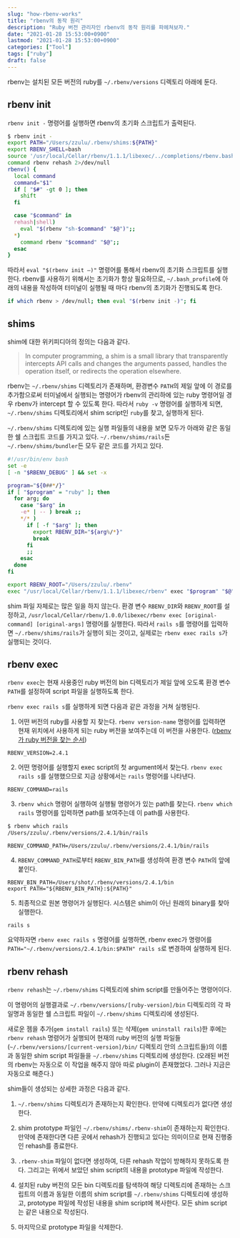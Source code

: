 ```yaml
---
slug: "how-rbenv-works"
title: "rbenv의 동작 원리"
description: "Ruby 버전 관리자인 rbenv의 동작 원리를 파헤쳐보자."
date: "2021-01-28 15:53:00+0900"
lastmod: "2021-01-28 15:53:00+0900"
categories: ["Tool"]
tags: ["ruby"]
draft: false
---
```


rbenv는 설치된 모든 버전의 ruby를 `~/.rbenv/versions` 디렉토리 아래에 둔다.

## rbenv init

`rbenv init -` 명령어를 실행하면 rbenv의 초기화 스크립트가 출력된다.

```sh
$ rbenv init -
export PATH="/Users/zzulu/.rbenv/shims:${PATH}"
export RBENV_SHELL=bash
source '/usr/local/Cellar/rbenv/1.1.1/libexec/../completions/rbenv.bash'
command rbenv rehash 2>/dev/null
rbenv() {
  local command
  command="$1"
  if [ "$#" -gt 0 ]; then
    shift
  fi

  case "$command" in
  rehash|shell)
    eval "$(rbenv "sh-$command" "$@")";;
  *)
    command rbenv "$command" "$@";;
  esac
}
```

따라서 `eval "$(rbenv init –)"` 명령어를 통해서 rbenv의 초기화 스크립트를 실행한다. rbenv를 사용하기 위해서는 초기화가 항상 필요하므로, `~/.bash_profile`에 아래의 내용을 작성하여 터미널이 실행될 때 마다 rbenv의 초기화가 진행되도록 한다.

```sh
if which rbenv > /dev/null; then eval "$(rbenv init -)"; fi
```

## shims

shim에 대한 위키피디아의 정의는 다음과 같다.

> In computer programming, a shim is a small library that transparently intercepts API calls and changes the arguments passed, handles the operation itself, or redirects the operation elsewhere.

rbenv는 `~/.rbenv/shims` 디렉토리가 존재하며, 환경변수 `PATH`의 제일 앞에 이 경로를 추가함으로써 터미널에서 실행되는 명령어가 rbenv의 관리하에 있는 ruby 명령어일 경우 rbenv가 intercept 할 수 있도록 한다.
따라서 `ruby -v` 명령어를 실행하게 되면, `~/.rbenv/shims` 디렉토리에서 shim script인 `ruby`를 찾고, 실행하게 된다.

`~/.rbenv/shims` 디렉토리에 있는 실행 파일들의 내용을 보면 모두가 아래와 같은 동일한 쉘 스크립트 코드를 가지고 있다. `~/.rbenv/shims/rails`든 `~/.rbenv/shims/bundler`든 모두 같은 코드를 가지고 있다.

```sh
#!/usr/bin/env bash
set -e
[ -n "$RBENV_DEBUG" ] && set -x

program="${0##*/}"
if [ "$program" = "ruby" ]; then
  for arg; do
    case "$arg" in
    -e* | -- ) break ;;
    */* )
      if [ -f "$arg" ]; then
        export RBENV_DIR="${arg%/*}"
        break
      fi  
      ;;  
    esac
  done
fi

export RBENV_ROOT="/Users/zzulu/.rbenv"
exec "/usr/local/Cellar/rbenv/1.1.1/libexec/rbenv" exec "$program" "$@"
```

shim 파일 자체로는 많은 일을 하지 않는다. 환경 변수 `RBENV_DIR`와 `RBENV_ROOT`를 설정하고, `/usr/local/Cellar/rbenv/1.0.0/libexec/rbenv exec [original-command] [original-args]` 명령어를 실행한다. 
따라서 `rails s`를 명령어를 입력하면 `~/.rbenv/shims/rails`가 실행이 되는 것이고, 실제로는 `rbenv exec rails s`가 실행되는 것이다.


## rbenv exec

`rbenv exec`는 현재 사용중인 ruby 버전의 bin 디렉토리가 제일 앞에 오도록 환경 변수 `PATH`를 설정하여 script 파일을 실행하도록 한다.

`rbenv exec rails s`를 실행하게 되면 다음과 같은 과정을 거쳐 실행된다.

1. 어떤 버전의 ruby를 사용할 지 찾는다. `rbenv version-name` 명령어를 입력하면 현재 위치에서 사용하게 되는 ruby 버전을 보여주는데 이 버전을 사용한다. ([rbenv가 ruby 버전을 찾는 순서](/2018/06/21/Detecting-Ruby-Version-In-rbenv.html))
```
RBENV_VERSION=2.4.1
```

2. 어떤 명령어를 실행할지 exec script의 첫 argument에서 찾는다. `rbenv exec rails s`를 실행했으므로 지금 상황에서는 `rails` 명령어를 나타낸다.
```
RBENV_COMMAND=rails
```

3. `rbenv which` 명령어 실행하여 실행될 명령어가 있는 path를 찾는다. `rbenv which rails` 명령어를 입력하면 path를 보여주는데 이 path를 사용한다.
```sh
$ rbenv which rails
/Users/zzulu/.rbenv/versions/2.4.1/bin/rails
```
```
RBENV_COMMAND_PATH=/Users/zzulu/.rbenv/versions/2.4.1/bin/rails
```

4. `RBENV_COMMAND_PATH`로부터 `RBENV_BIN_PATH`를 생성하여 환경 변수 `PATH`의 앞에 붙인다.
```
RBENV_BIN_PATH=/Users/shot/.rbenv/versions/2.4.1/bin
export PATH="${RBENV_BIN_PATH}:${PATH}"
```

5. 최종적으로 원본 명령어가 실행된다. 시스템은 shim이 아닌 원래의 binary를 찾아 실행한다.
```
rails s
```

요약하자면 `rbenv exec rails s` 명령어를 실행하면, rbenv exec가 명령어를 `PATH="~/.rbenv/versions/2.4.1/bin:$PATH" rails s`로 변경하여 실행하게 된다.


## rbenv rehash

`rbenv rehash`는 `~/.rbenv/shims` 디렉토리에 shim script를 만들어주는 명령어이다.

이 명령어의 실행결과로 `~/.rbenv/versions/[ruby-version]/bin` 디렉토리의 각 파일명과 동일한 쉘 스크립트 파일이 `~/.rbenv/shims` 디렉토리에 생성된다. 

새로운 젬을 추가(`gem install rails`) 또는 삭제(`gem uninstall rails`)한 후에는 `rbenv rehash` 명령어가 실행되어 현재의 ruby 버전의 실행 파일들(`~/.rbenv/versions/[current-version]/bin/` 디렉토리 안의 스크립트들)의 이름과 동일한 shim script 파일들을 `~/.rbenv/shims` 디렉토리에 생성한다. (오래된 버전의 rbenv는 자동으로 이 작업을 해주지 않아 따로 plugin이 존재했었다. 그러나 지금은 자동으로 해준다.)

shim들이 생성되는 상세한 과정은 다음과 같다.

1.  `~/.rbenv/shims` 디렉토리가 존재하는지 확인한다. 만약에 디렉토리가 없다면 생성한다.

2. shim prototype 파일인 `~/.rbenv/shims/.rbenv-shim`이 존재하는지 확인한다. 만약에 존재한다면 다른 곳에서 rehash가 진행되고 있다는 의미이므로 현재 진행중인 rehash를 종료한다.

3. `.rbenv-shim` 파일이 없다면 생성하여, 다른 rehash 작업이 방해하지 못하도록 한다. 그리고는 위에서 보았던 shim script의 내용을 prototype 파일에 작성한다.

4. 설치된 ruby 버전의 모든 bin 디렉토리를 탐색하여 해당 디렉토리에 존재하는 스크립트의 이름과 동일한 이름의 shim script를 `~/.rbenv/shims` 디렉토리에 생성하고, prototype 파일에 작성된 내용을 shim script에 복사한다. 모든 shim script는 같은 내용으로 작성된다.

5. 마지막으로 prototype 파일을 삭제한다.
